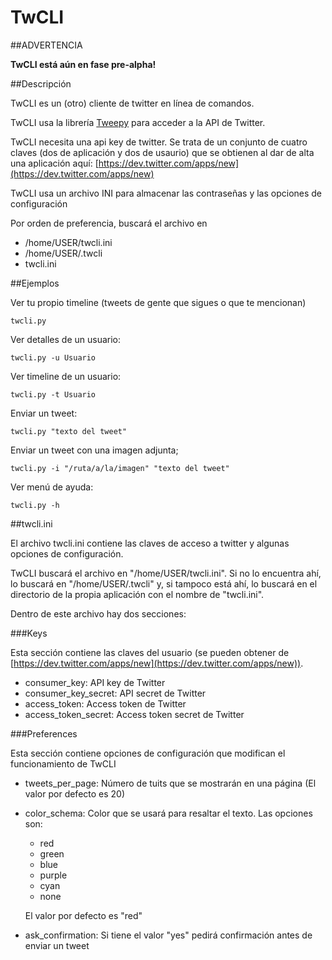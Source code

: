 TwCLI
=====

##ADVERTENCIA

**TwCLI está aún en fase pre-alpha!** 

##Descripción

TwCLI es un (otro) cliente de twitter en línea de comandos.

TwCLI usa la librería [Tweepy](http://www.tweepy.org/) para acceder a la API de Twitter.

TwCLI necesita una api key de twitter. Se trata de un conjunto de cuatro claves (dos de aplicación y dos de usaurio) que se obtienen al dar de alta una aplicación aquí: [https://dev.twitter.com/apps/new](https://dev.twitter.com/apps/new)

TwCLI usa un archivo INI para almacenar las contraseñas y las opciones de configuración

Por orden de preferencia, buscará el archivo en

* /home/USER/twcli.ini
* /home/USER/.twcli
* twcli.ini

##Ejemplos

Ver tu propio timeline (tweets de gente que sigues o que te mencionan)

`twcli.py`

Ver detalles de un usuario:

`twcli.py -u Usuario`

Ver timeline de un usuario:

`twcli.py -t Usuario`

Enviar un tweet:

`twcli.py "texto del tweet"`

Enviar un tweet con una imagen adjunta;

`twcli.py -i "/ruta/a/la/imagen" "texto del tweet"`

Ver menú de ayuda:

`twcli.py -h`


##twcli.ini

El archivo twcli.ini contiene las claves de acceso a twitter y algunas opciones de configuración.

TwCLI buscará el archivo en "/home/USER/twcli.ini". Si no lo encuentra ahí, lo buscará en "/home/USER/.twcli" y, si tampoco está ahí, lo buscará en el directorio de la propia aplicación con el nombre de "twcli.ini".

Dentro de este archivo hay dos secciones:

###Keys

Esta sección contiene las claves del usuario (se pueden obtener de [https://dev.twitter.com/apps/new](https://dev.twitter.com/apps/new)).

* consumer_key: API key de Twitter
* consumer_key_secret: API secret de Twitter
* access_token: Access token de Twitter
* access_token_secret: Access token secret de Twitter

###Preferences

Esta sección contiene opciones de configuración que modifican el funcionamiento de TwCLI

* tweets_per_page: Número de tuits que se mostrarán en una página (El valor por defecto es 20)

* color_schema: Color que se usará para resaltar el texto. Las opciones son:
  * red
  * green
  * blue
  * purple
  * cyan
  * none

  El valor por defecto es "red"

* ask_confirmation: Si tiene el valor "yes" pedirá confirmación antes de enviar un tweet

